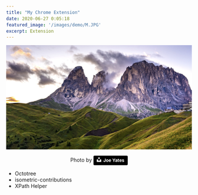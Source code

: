 ```yaml
---
title: "My Chrome Extension"
date: 2020-06-27 0:05:18
featured_image: '/images/demo/M.JPG'
excerpt: Extension
---
```


![image](/images/demo/M.JPG)
<center>Photo by <a style="background-color:black;color:white;text-decoration:none;padding:4px 6px;font-family:-apple-system, BlinkMacSystemFont, &quot;San Francisco&quot;, &quot;Helvetica Neue&quot;, Helvetica, Ubuntu, Roboto, Noto, &quot;Segoe UI&quot;, Arial, sans-serif;font-size:12px;font-weight:bold;line-height:1.2;display:inline-block;border-radius:3px" href="https://unsplash.com/@alessandropacilio?utm_source=unsplash&amp;utm_medium=referral&amp;utm_content=creditCopyText" target="_blank" rel="noopener noreferrer" title="Download free do whatever you want high-resolution photos from Alessandro Pacilio"><span style="display:inline-block;padding:2px 3px"><svg xmlns="http://www.w3.org/2000/svg" style="height:12px;width:auto;position:relative;vertical-align:middle;top:-2px;fill:white" viewBox="0 0 32 32"><title>unsplash-logo</title><path d="M10 9V0h12v9H10zm12 5h10v18H0V14h10v9h12v-9z"></path></svg></span><span style="display:inline-block;padding:2px 3px">Joe Yates</span></a></center>

* Octotree
* isometric-contributions
* XPath Helper
